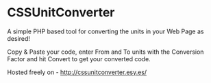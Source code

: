 # CSSUnitConverter
A simple PHP based tool for converting the units in your Web Page as desired!

Copy & Paste your code, enter From and To units with the Conversion Factor and hit Convert to get your converted code.

Hosted freely on - http://cssunitconverter.esy.es/